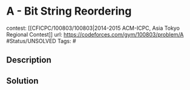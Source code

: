# A - Bit String Reordering

contest: [[CFICPC/100803/100803|2014-2015 ACM-ICPC, Asia Tokyo Regional Contest]]
url: https://codeforces.com/gym/100803/problem/A
#Status/UNSOLVED
Tags: #

## Description

## Solution

